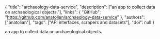 {
  "title": "archaeology-data-service",
  "description": ["an app to collect data on archaeological objects."],
  "links": {
    "GitHub": "https://github.com/anatolian/archaeology-data-service"
  },
  "authors": ["anatolian"],
  "tags": ["API interfaces, scrapers and datasets"],
  "doi": null
}

<!-- Generated by csv2md.R – do not edit by hand -->

an app to collect data on archaeological objects.